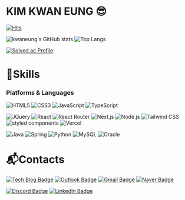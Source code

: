 <!-- ## Hi there 👋 -->

<!--
**kwaneung/kwaneung** is a ✨ _special_ ✨ repository because its `README.md` (this file) appears on your GitHub profile.

Here are some ideas to get you started:

- 🔭 I’m currently working on ...
- 🌱 I’m currently learning ...
- 👯 I’m looking to collaborate on ...
- 🤔 I’m looking for help with ...
- 💬 Ask me about ...
- 📫 How to reach me: ...
- 😄 Pronouns: ...
- ⚡ Fun fact: ...
-->

# KIM KWAN EUNG 😎

[![Hits](https://hits.seeyoufarm.com/api/count/incr/badge.svg?url=https%3A%2F%2Fgithub.com%2Fkwaneung&count_bg=%23F47725&title_bg=%23EA002C&icon=&icon_color=%23E7E7E7&title=hits&edge_flat=false)](https://hits.seeyoufarm.com)

![kwaneung's GitHub stats](https://github-readme-stats.vercel.app/api?username=kwaneung&show_icons=true&theme=transparent)
![Top Langs](https://github-readme-stats.vercel.app/api/top-langs/?username=kwaneung&layout=compact)

[![Solved.ac Profile](http://mazassumnida.wtf/api/v2/generate_badge?boj=whatsup95)](https://solved.ac/whatsup95/)

# 💪Skills

### Platforms & Languages

![HTML5](https://img.shields.io/badge/HTML5-E34F26?style=flat&logo=html5&logoColor=white)
![CSS3](https://img.shields.io/badge/CSS3-1572B6?style=flat&logo=css3&logoColor=white)
![JavaScript](https://img.shields.io/badge/JavaScript-F7DF1E?style=flat&logo=javascript&logoColor=black)
![TypeScript](https://img.shields.io/badge/TypeScript-3178C6.svg?&style=flat&logo=TypeScript&logoColor=white)

![JQuery](https://img.shields.io/badge/jQuery-0769AD?style=flat&logo=jquery&logoColor=white)
![React](https://img.shields.io/badge/React-61DAFB?style=flat&logo=react&logoColor=black)
![React Router](https://img.shields.io/badge/React_Router-CA4245?style=flat&logo=react-router&logoColor=white)
![Next.js](https://img.shields.io/badge/Next.js-000000?style=flat-square&logo=Next.js&logoColor=white)
![Node.js](https://img.shields.io/badge/Node.js-339933?style=flat&logo=node.js&logoColor=white)
![Tailwind CSS](https://img.shields.io/badge/Tailwind_CSS-06B6D4?style=flat&logo=tailwind-css&logoColor=white)
![styled components](https://img.shields.io/badge/styled_components-DB7093?style=flat-square&logo=styled-components&logoColor=white)
![Vercel](https://img.shields.io/badge/Vercel-000000?style=flat-square&logo=Vercel&logoColor=white)

![Java](https://img.shields.io/badge/Java-ED8B00?style=flat&logo=openjdk&logoColor=white)
![Spring](https://img.shields.io/badge/Spring-6DB33F?style=flat&logo=spring&logoColor=white)
![Python](https://img.shields.io/badge/Python-3776AB.svg?&style=flat&logo=Python&logoColor=white)
![MySQL](https://img.shields.io/badge/MySQL-4479A1.svg?&style=flat&logo=MySQL&logoColor=white)
![Oracle](https://img.shields.io/badge/Oracle-F80000.svg?&style=flat&logo=Oracle&logoColor=white)

# 📬Contacts

[![Tech Blog Badge](http://img.shields.io/badge/-Tech%20blog-black?style=flat-square&logo=github&link=http://velog.io/@kwaneung/)](http://velog.io/@kwaneung/)
[![Outlook Badge](https://img.shields.io/badge/Outlook-0078D4?style=flat&logo=microsoft-outlook&logoColor=white&link=mailto:kwaneung.kim@outlook.com)](mailto:kwaneung.kim@outlook.com)
[![Gmail Badge](https://img.shields.io/badge/Gmail-d14836?style=flat-square&logo=Gmail&logoColor=white&link=mailto:kwaneung95@gmail.com)](mailto:kwaneung95@gmail.com)
[![Naver Badge](https://img.shields.io/badge/Naver-03C75A?style=flat-square&logo=Naver&logoColor=white&link=mailto:whatsup95@naver.com)](mailto:whatsup95@naver.com)

[![Discord Badge](https://img.shields.io/badge/Discord-5865F2?style=flat&logo=discord&logoColor=white&link=http://discordapp.com/users/764732964947886090)](http://discordapp.com/users/764732964947886090)
[![LinkedIn Badge](https://img.shields.io/badge/LinkedIn-0A66C2?style=flat&logo=linkedin&logoColor=white&link=https://www.linkedin.com/in/%EA%B4%80%EC%9D%91-%EA%B9%80-38a293199?utm_source=share&utm_campaign=share_via&utm_content=profile&utm_medium=ios_app)](https://www.linkedin.com/in/%EA%B4%80%EC%9D%91-%EA%B9%80-38a293199?utm_source=share&utm_campaign=share_via&utm_content=profile&utm_medium=ios_app)
